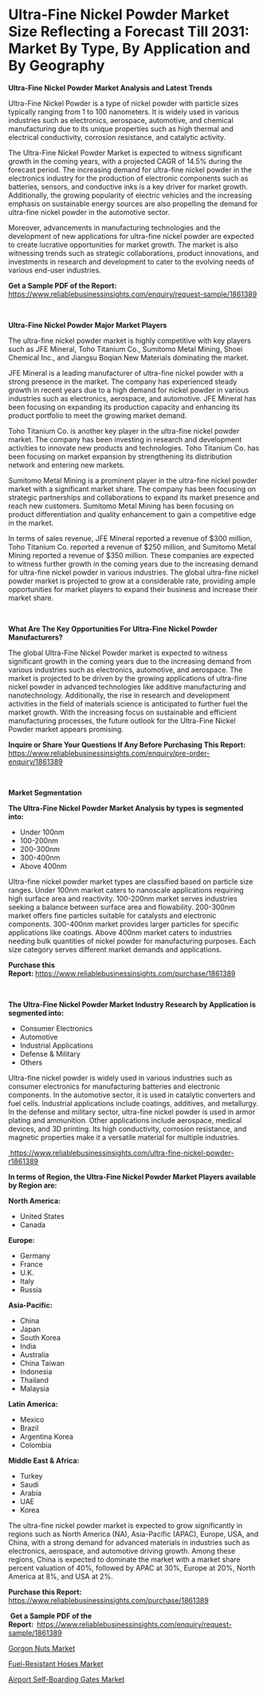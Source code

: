 <p><h1>Ultra-Fine Nickel Powder Market Size Reflecting a Forecast Till 2031: Market By Type, By Application and By Geography</h1></p><p><strong>Ultra-Fine Nickel Powder Market Analysis and Latest Trends</strong></p>
<p><p>Ultra-Fine Nickel Powder is a type of nickel powder with particle sizes typically ranging from 1 to 100 nanometers. It is widely used in various industries such as electronics, aerospace, automotive, and chemical manufacturing due to its unique properties such as high thermal and electrical conductivity, corrosion resistance, and catalytic activity.</p><p>The Ultra-Fine Nickel Powder Market is expected to witness significant growth in the coming years, with a projected CAGR of 14.5% during the forecast period. The increasing demand for ultra-fine nickel powder in the electronics industry for the production of electronic components such as batteries, sensors, and conductive inks is a key driver for market growth. Additionally, the growing popularity of electric vehicles and the increasing emphasis on sustainable energy sources are also propelling the demand for ultra-fine nickel powder in the automotive sector.</p><p>Moreover, advancements in manufacturing technologies and the development of new applications for ultra-fine nickel powder are expected to create lucrative opportunities for market growth. The market is also witnessing trends such as strategic collaborations, product innovations, and investments in research and development to cater to the evolving needs of various end-user industries.</p></p>
<p><strong>Get a Sample PDF of the Report:&nbsp;</strong> <a href="https://www.reliablebusinessinsights.com/enquiry/request-sample/1861389">https://www.reliablebusinessinsights.com/enquiry/request-sample/1861389</a></p>
<p>&nbsp;</p>
<p><strong>Ultra-Fine Nickel Powder Major Market Players</strong></p>
<p><p>The ultra-fine nickel powder market is highly competitive with key players such as JFE Mineral, Toho Titanium Co., Sumitomo Metal Mining, Shoei Chemical Inc., and Jiangsu Boqian New Materials dominating the market. </p><p>JFE Mineral is a leading manufacturer of ultra-fine nickel powder with a strong presence in the market. The company has experienced steady growth in recent years due to a high demand for nickel powder in various industries such as electronics, aerospace, and automotive. JFE Mineral has been focusing on expanding its production capacity and enhancing its product portfolio to meet the growing market demand.</p><p>Toho Titanium Co. is another key player in the ultra-fine nickel powder market. The company has been investing in research and development activities to innovate new products and technologies. Toho Titanium Co. has been focusing on market expansion by strengthening its distribution network and entering new markets.</p><p>Sumitomo Metal Mining is a prominent player in the ultra-fine nickel powder market with a significant market share. The company has been focusing on strategic partnerships and collaborations to expand its market presence and reach new customers. Sumitomo Metal Mining has been focusing on product differentiation and quality enhancement to gain a competitive edge in the market.</p><p>In terms of sales revenue, JFE Mineral reported a revenue of $300 million, Toho Titanium Co. reported a revenue of $250 million, and Sumitomo Metal Mining reported a revenue of $350 million. These companies are expected to witness further growth in the coming years due to the increasing demand for ultra-fine nickel powder in various industries. The global ultra-fine nickel powder market is projected to grow at a considerable rate, providing ample opportunities for market players to expand their business and increase their market share.</p></p>
<p>&nbsp;</p>
<p><strong>What Are The Key Opportunities For Ultra-Fine Nickel Powder Manufacturers?</strong></p>
<p><p>The global Ultra-Fine Nickel Powder market is expected to witness significant growth in the coming years due to the increasing demand from various industries such as electronics, automotive, and aerospace. The market is projected to be driven by the growing applications of ultra-fine nickel powder in advanced technologies like additive manufacturing and nanotechnology. Additionally, the rise in research and development activities in the field of materials science is anticipated to further fuel the market growth. With the increasing focus on sustainable and efficient manufacturing processes, the future outlook for the Ultra-Fine Nickel Powder market appears promising.</p></p>
<p><strong>Inquire or Share Your Questions If Any Before Purchasing This Report:</strong> <a href="https://www.reliablebusinessinsights.com/enquiry/pre-order-enquiry/1861389">https://www.reliablebusinessinsights.com/enquiry/pre-order-enquiry/1861389</a></p>
<p>&nbsp;</p>
<p><strong>Market Segmentation</strong></p>
<p><strong>The Ultra-Fine Nickel Powder Market Analysis by types is segmented into:</strong></p>
<p><ul><li>Under 100nm</li><li>100-200nm</li><li>200-300nm</li><li>300-400nm</li><li>Above 400nm</li></ul></p>
<p><p>Ultra-fine nickel powder market types are classified based on particle size ranges. Under 100nm market caters to nanoscale applications requiring high surface area and reactivity. 100-200nm market serves industries seeking a balance between surface area and flowability. 200-300nm market offers fine particles suitable for catalysts and electronic components. 300-400nm market provides larger particles for specific applications like coatings. Above 400nm market caters to industries needing bulk quantities of nickel powder for manufacturing purposes. Each size category serves different market demands and applications.</p></p>
<p><strong>Purchase this Report:&nbsp;</strong><a href="https://www.reliablebusinessinsights.com/purchase/1861389">https://www.reliablebusinessinsights.com/purchase/1861389</a></p>
<p>&nbsp;</p>
<p><strong>The Ultra-Fine Nickel Powder Market Industry Research by Application is segmented into:</strong></p>
<p><ul><li>Consumer Electronics</li><li>Automotive</li><li>Industrial Applications</li><li>Defense & Military</li><li>Others</li></ul></p>
<p><p>Ultra-fine nickel powder is widely used in various industries such as consumer electronics for manufacturing batteries and electronic components. In the automotive sector, it is used in catalytic converters and fuel cells. Industrial applications include coatings, additives, and metallurgy. In the defense and military sector, ultra-fine nickel powder is used in armor plating and ammunition. Other applications include aerospace, medical devices, and 3D printing. Its high conductivity, corrosion resistance, and magnetic properties make it a versatile material for multiple industries.</p></p>
<p><a href="https://www.reliablebusinessinsights.com/ultra-fine-nickel-powder-r1861389">&nbsp;https://www.reliablebusinessinsights.com/ultra-fine-nickel-powder-r1861389</a></p>
<p><strong>In terms of Region, the Ultra-Fine Nickel Powder Market Players available by Region are:</strong></p>
<p>
    <p> <strong> North America: </strong>
        <ul>
            <li>United States</li>
            <li>Canada</li>
        </ul>
        </p> 
    <p> <strong> Europe: </strong>
        <ul>
            <li>Germany</li>
            <li>France</li>
            <li>U.K.</li>
            <li>Italy</li>
            <li>Russia</li>
        </ul>
        </p> 
    <p> <strong> Asia-Pacific: </strong>
        <ul>
            <li>China</li>
            <li>Japan</li>
            <li>South Korea</li>
            <li>India</li>
            <li>Australia</li>
            <li>China Taiwan</li>
            <li>Indonesia</li>
            <li>Thailand</li>
            <li>Malaysia</li>
        </ul>
        </p> 
    <p> <strong> Latin America: </strong>
        <ul>
            <li>Mexico</li>
            <li>Brazil</li>
            <li>Argentina Korea</li>
            <li>Colombia</li>
        </ul>
        </p> 
    <p> <strong> Middle East & Africa: </strong>
        <ul>
            <li>Turkey</li>
            <li>Saudi</li>
            <li>Arabia</li>
            <li>UAE</li>
            <li>Korea</li>
        </ul>
    </p>
    </p>
<p><p>The ultra-fine nickel powder market is expected to grow significantly in regions such as North America (NA), Asia-Pacific (APAC), Europe, USA, and China, with a strong demand for advanced materials in industries such as electronics, aerospace, and automotive driving growth. Among these regions, China is expected to dominate the market with a market share percent valuation of 40%, followed by APAC at 30%, Europe at 20%, North America at 8%, and USA at 2%.</p></p>
<p><strong>Purchase this Report: </strong><a href="https://www.reliablebusinessinsights.com/purchase/1861389">https://www.reliablebusinessinsights.com/purchase/1861389</a></p>
<p>&nbsp;<strong>Get a Sample PDF of the Report:&nbsp;&nbsp;</strong><a href="https://www.reliablebusinessinsights.com/enquiry/request-sample/1861389">https://www.reliablebusinessinsights.com/enquiry/request-sample/1861389</a></p>
<p><strong></strong></p>
<p><p><a href="https://medium.com/@amyjacobi/gorgon-nuts-market-investigation-industry-evolution-and-forecast-till-2031-5d28ea3d6cc4">Gorgon Nuts Market</a></p><p><a href="https://medium.com/@othaleffler24/global-fuel-resistant-hoses-market-sector-types-applications-market-player-strategies-regional-0d23a46f43b4">Fuel-Resistant Hoses Market</a></p><p><a href="https://medium.com/@clairhane1992/global-airport-self-boarding-gates-market-exploring-market-share-market-trends-and-future-growth-a58de3677b35">Airport Self-Boarding Gates Market</a></p></p>